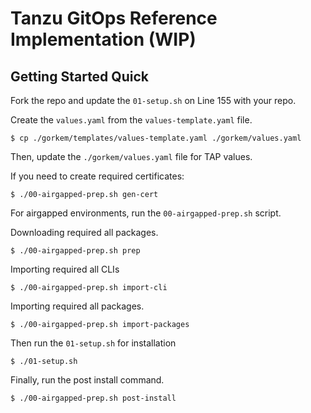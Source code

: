# Tanzu GitOps Reference Implementation (WIP)

## Getting Started Quick

Fork the repo and update the ```01-setup.sh``` on Line 155 with your repo.

Create the ```values.yaml``` from the ```values-template.yaml``` file.

```
$ cp ./gorkem/templates/values-template.yaml ./gorkem/values.yaml
```

Then, update the ```./gorkem/values.yaml``` file for TAP values.

If you need to create required certificates:
```
$ ./00-airgapped-prep.sh gen-cert
```

For airgapped environments, run the ```00-airgapped-prep.sh``` script.

Downloading required all packages.
```
$ ./00-airgapped-prep.sh prep
```

Importing required all CLIs
```
$ ./00-airgapped-prep.sh import-cli
```

Importing required all packages.
```
$ ./00-airgapped-prep.sh import-packages
```

Then run the ```01-setup.sh``` for installation
```
$ ./01-setup.sh
```

Finally, run the post install command.
```
$ ./00-airgapped-prep.sh post-install
```